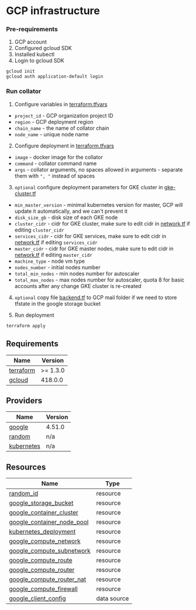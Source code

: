 # GCP infrastructure

### Pre-requirements
1) GCP account
2) Configured gcloud SDK
3) Installed kubectl
4) Login to gcloud SDK
```commandline
gcloud init
gcloud auth application-default login
```

### Run collator

1. Configure variables in [terraform.tfvars](GCP/terraform.tfvars)
 - `project_id` - GCP organization project ID
 - `region`     - GCP deployment region
 - `chain_name` - the name of collator chain
 - `node_name`  - unique node name



2. Configure deployment in [terraform.tfvars](GCP/kubernetes.tf)
 - `image` - docker image for the collator
 - `command` - collator command name
 - `args` - collator arguments, no spaces allowed in arguments - separate them with `", "` instead of spaces



3. `optional` configure deployment parameters for GKE cluster in [gke-cluster.tf](GCP/gke-cluster.tf)
 - `min_master_version` - minimal kubernetes version for master, GCP will update it automatically, and we can't prevent it
 - `disk_size_gb`       - disk size of each GKE node
 - `cluster_cidr`       - cidr for GKE cluster, make sure to edit cidr in [network.tf](GCP/network.tf) if editing `cluster_cidr`
 - `services_cidr`      - cidr for GKE services, make sure to edit cidr in [network.tf](GCP/network.tf) if editing `services_cidr`
 - `master_cidr`        - cidr for GKE master nodes, make sure to edit cidr in [network.tf](GCP/network.tf) if editing `master_cidr`
 - `machine_type`       - node vm type
 - `nodes_number`       - initial nodes number
 - `total_min_nodes`    - min nodes number for autoscaler
 - `total_max_nodes`    - max nodes number for autoscaler, quota 8 for basic accounts
 after any change GKE cluster is re-created


4. `optional` copy file [backend.tf](GCP/backend/backend.tf) to GCP mail folder if we need to store tfstate in the google storage bucket


5. Run deployment
```commandline
terraform apply
```


<!-- BEGIN_TF_DOCS -->
## Requirements

| Name | Version |
|------|---------|
| <a name="requirement_terraform"></a> [terraform](#requirement\_terraform) | >= 1.3.0 |
| <a name="requirement_gcloud"></a> [gcloud](#requirement\_gcloud) | 418.0.0 |


## Providers

| Name | Version |
|------|---------|
| <a name="provider_google"></a> [google ](#provider\_google ) | 4.51.0 |
| <a name="provider_random"></a> [random](#provider\_random) | n/a |
| <a name="provider_kubernetes"></a> [kubernetes](#provider\_kubernetes) | n/a |


## Resources

| Name | Type |
|------|------|
| [random_id](https://registry.terraform.io/providers/hashicorp/random/latest/docs/resources/id) | resource |
| [google_storage_bucket](https://registry.terraform.io/providers/hashicorp/google/latest/docs/resources/storage_bucket) | resource |
| [google_container_cluster](https://registry.terraform.io/providers/hashicorp/google/latest/docs/resources/container_cluster) | resource |
| [google_container_node_pool](https://registry.terraform.io/providers/hashicorp/google/latest/docs/resources/container_node_pool) | resource |
| [kubernetes_deployment](https://registry.terraform.io/providers/hashicorp/kubernetes/latest/docs/resources/deployment) | resource |
| [google_compute_network](https://registry.terraform.io/providers/hashicorp/google/latest/docs/resources/compute_network) | resource |
| [google_compute_subnetwork](https://registry.terraform.io/providers/hashicorp/google/latest/docs/resources/compute_subnetwork) | resource |
| [google_compute_route](https://registry.terraform.io/providers/hashicorp/google/latest/docs/resources/compute_route) | resource |
| [google_compute_router](https://registry.terraform.io/providers/hashicorp/google/latest/docs/resources/compute_router) | resource |
| [google_compute_router_nat](https://registry.terraform.io/providers/hashicorp/google/latest/docs/resources/compute_router_nat) | resource |
| [google_compute_firewall](https://registry.terraform.io/providers/hashicorp/google/latest/docs/resources/compute_firewall) | resource |
| [google_client_config](https://registry.terraform.io/providers/hashicorp/google/latest/docs/data-sources/client_config) | data source |
